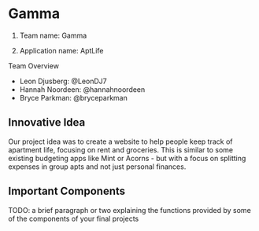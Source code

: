 # Gamma

1. Team name: Gamma

2. Application name: AptLife 

Team Overview

- Leon Djusberg: @LeonDJ7
- Hannah Noordeen: @hannahnoordeen
- Bryce Parkman: @bryceparkman

## Innovative Idea

Our project idea was to create a website to help people keep track of apartment life, focusing on rent and groceries. This is similar to some existing budgeting apps like Mint or Acorns - but with a focus on splitting expenses in group apts and not just personal finances.

## Important Components

TODO: a brief paragraph or two explaining the functions provided by some of the components of your final projects